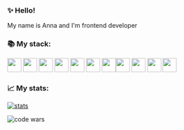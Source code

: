 ### ✨ Hello!

My name is Anna and I'm frontend developer

### 📚 My stack:

<img height="32" width="32" src="https://cdn.simpleicons.org/html5/pink/pink" /> <img height="32" width="32" src="https://cdn.simpleicons.org/css3/pink/pink" /> <img height="32" width="32" src="https://cdn.simpleicons.org/javascript/pink/pink" /> <img height="32" width="32" src="https://cdn.simpleicons.org/typescript/pink/pink" /> <img height="32" width="32" src="https://cdn.simpleicons.org/react/pink/pink" /> <img height="32" width="32" src="https://cdn.simpleicons.org/redux/pink/pink" /> <img height="32" width="32" src="https://cdn.simpleicons.org/nodedotjs/pink/pink" /><img height="32" width="32" src="https://cdn.simpleicons.org/mongodb/pink/pink" /> <img height="32" width="32" src="https://cdn.simpleicons.org/postman/pink/pink" /> <img height="32" width="32" src="https://cdn.simpleicons.org/sass/pink/pink" /> <img height="32" width="32" src="https://cdn.simpleicons.org/vite/pink/pink" />

### 📈 My stats:

[![stats](https://github-readme-stats.vercel.app/api?username=arrayumi&theme=dracula&hide=stars&layout=compact)](https://github.com/anuraghazra/github-readme-stats)


![code wars](https://www.codewars.com/users/arrayumi/badges/large)

<!--
**arrayumi/arrayumi** is a ✨ _special_ ✨ repository because its `README.md` (this file) appears on your GitHub profile.

Here are some ideas to get you started:

- 🔭 I’m currently working on ...
- 🌱 I’m currently learning ...
- 👯 I’m looking to collaborate on ...
- 🤔 I’m looking for help with ...
- 💬 Ask me about ...
- 📫 How to reach me: ...
- 😄 Pronouns: ...
- ⚡ Fun fact: ...
-->
